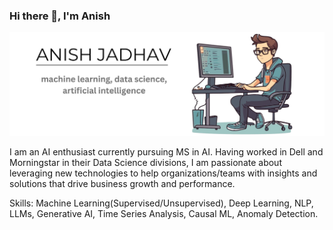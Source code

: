 ### Hi there 👋, I'm Anish
![](https://github.com/anish-jadhav/anish-jadhav/blob/main/banner.jpg?raw=true)

I am an AI enthusiast currently pursuing MS in AI. Having worked in Dell and Morningstar in their Data Science divisions, I am passionate about leveraging new technologies to help organizations/teams with insights and solutions that drive business growth and performance.

Skills: Machine Learning(Supervised/Unsupervised), Deep Learning, NLP, LLMs, Generative AI, Time Series Analysis, Causal ML, Anomaly Detection.
